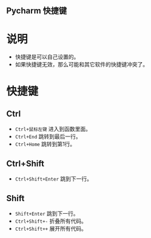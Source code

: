 Pycharm 快捷键
---

# 说明

- 快捷键是可以自己设置的。
- 如果快捷键无效，那么可能和其它软件的快捷键冲突了。

# 快捷键

## Ctrl

- `Ctrl+鼠标左键`
    进入到函数里面。
- `Ctrl+End`
    跳转到最后一行。
- `Ctrl+Home`
    跳转到第1行。
## Ctrl+Shift
- `Ctrl+Shift+Enter`
  跳到下一行。

## Shift
- `Shift+Enter`
  跳到下一行。
- `Ctrl+Shift+-`
    折叠所有代码。
- `Ctrl+Shift++`
    展开所有代码。




